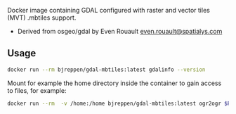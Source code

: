 Docker image containing GDAL configured with raster and vector tiles (MVT) .mbtiles support.

- Derived from osgeo/gdal by Even Rouault <even.rouault@spatialys.com>

## Usage

```bash
docker run --rm bjreppen/gdal-mbtiles:latest gdalinfo --version
```

Mount for example the home directory inside the container to gain access to files, for example:

```bash
docker run --rm  -v /home:/home bjreppen/gdal-mbtiles:latest ogr2ogr $PWD/test.shp $PWD/test.geojson
```
